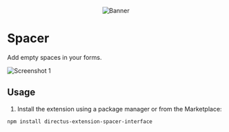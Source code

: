 <p align="center"><img alt="Banner" src="https://raw.githubusercontent.com/nerkarso/directus-extensions/master/.github/banner.png"></p>

# Spacer

Add empty spaces in your forms.

![Screenshot 1](https://raw.githubusercontent.com/nerkarso/directus-extensions/master/interfaces/spacer/.screenshots/01.png)

## Usage

1. Install the extension using a package manager or from the Marketplace:

```sh
npm install directus-extension-spacer-interface
```
